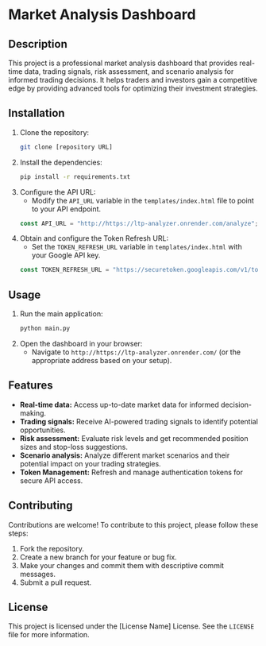 # Market Analysis Dashboard

## Description

This project is a professional market analysis dashboard that provides real-time data, trading signals, risk assessment, and scenario analysis for informed trading decisions. It helps traders and investors gain a competitive edge by providing advanced tools for optimizing their investment strategies.

## Installation

1.  Clone the repository:
    ```bash
    git clone [repository URL]
    ```
2.  Install the dependencies:
    ```bash
    pip install -r requirements.txt
    ```
3.  Configure the API URL:
    *   Modify the `API_URL` variable in the `templates/index.html` file to point to your API endpoint.
    ```javascript
    const API_URL = "http://https://ltp-analyzer.onrender.com/analyze";
    ```
4.  Obtain and configure the Token Refresh URL:
    *   Set the `TOKEN_REFRESH_URL` variable in `templates/index.html` with your Google API key.
    ```javascript
    const TOKEN_REFRESH_URL = "https://securetoken.googleapis.com/v1/token?key=YOUR_API_KEY";
    ```

## Usage

1.  Run the main application:
    ```bash
    python main.py
    ```
2.  Open the dashboard in your browser:
    *   Navigate to `http://https://ltp-analyzer.onrender.com/` (or the appropriate address based on your setup).

## Features

*   **Real-time data:** Access up-to-date market data for informed decision-making.
*   **Trading signals:** Receive AI-powered trading signals to identify potential opportunities.
*   **Risk assessment:** Evaluate risk levels and get recommended position sizes and stop-loss suggestions.
*   **Scenario analysis:** Analyze different market scenarios and their potential impact on your trading strategies.
*   **Token Management:** Refresh and manage authentication tokens for secure API access.

## Contributing

Contributions are welcome! To contribute to this project, please follow these steps:

1.  Fork the repository.
2.  Create a new branch for your feature or bug fix.
3.  Make your changes and commit them with descriptive commit messages.
4.  Submit a pull request.

## License

This project is licensed under the [License Name] License. See the `LICENSE` file for more information.